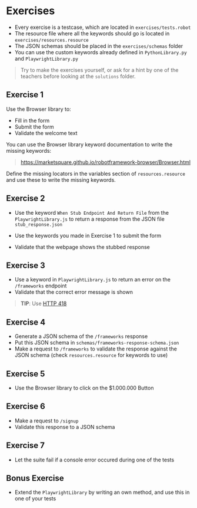 # Exercises

- Every exercise is a testcase, which are located in `exercises/tests.robot`
- The resource file where all the keywords should go is located in `exercises/resources.resource`
- The JSON schemas should be placed in the `exercises/schemas` folder
- You can use the custom keywords already defined in `PythonLibrary.py` and `PlaywrightLibrary.py`

> Try to make the exercises yourself, or ask for a hint by one of the teachers before looking at the `solutions` folder.

## Exercise 1

Use the Browser library to:

- Fill in the form
- Submit the form
- Validate the welcome text

You can use the Browser library keyword documentation to write the missing keywords:

> https://marketsquare.github.io/robotframework-browser/Browser.html

Define the missing locators in the variables section of `resources.resource` and use these to write the missing keywords.

## Exercise 2

- Use the keyword `When Stub Endpoint And Return File` from the `PlaywrightLibrary.js` to return a response from the JSON file `stub_response.json`

- Use the keywords you made in Exercise 1 to submit the form
- Validate that the webpage shows the stubbed response

## Exercise 3

- Use a keyword in `PlaywrightLibrary.js` to return an error on the `/frameworks` endpoint
- Validate that the correct error message is shown

> **TIP**: Use [HTTP 418](https://developer.mozilla.org/en-US/docs/Web/HTTP/Status/418)

## Exercise 4

- Generate a JSON schema of the `/frameworks` response
- Put this JSON schema in `schemas/frameworks-response-schema.json`
- Make a request to `/frameworks` to validate the response against the JSON schema (check `resources.resource` for keywords to use)

## Exercise 5

- Use the Browser library to click on the $1.000.000 Button

## Exercise 6

- Make a request to `/signup`
- Validate this response to a JSON schema

## Exercise 7

- Let the suite fail if a console error occured during one of the tests

## Bonus Exercise

- Extend the `PlaywrightLibrary` by writing an own method, and use this in one of your tests
